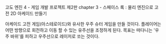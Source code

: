 고도 엔진 4 - 게임 개발 프로젝트 제2판
chapter 3 - 스페이스 록 : 물리 엔진으로 고전 2D 아케이드 만들기

아케이드 고전 게임(아스테로이드)와 유사한 우주 슈터 게임을 만들 것이다. 
플레이어는 어떤 방향으로 회전하고 이동 할 수 있는 유주선을 조정하게 된다.
목표는 떠다니는 '우주 바위'를 피하고 우주선으로 레이저로 쏘는 것이다. 
